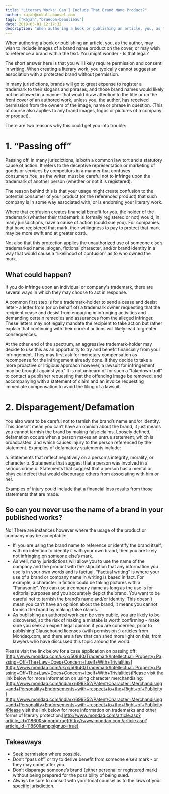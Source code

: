 ```yaml
---
title: "Literary Works: Can I Include That Brand Name Product?"
author: rajah@cobaltcounsel.com
tags: ["Rajah","braedon-beaulieau"]
date: 2019-05-01 12:17:32
description: "When authoring a book or publishing an article, you, as the author, may wish to include images of a brand name product on the cover, or may wish to reference a brand within the text.  You might wond..."
---
```


When authoring a book or publishing an article, you, as the author, may wish to include images of a brand name product on the cover, or may wish to reference a brand within the text.  You might wonder - Is that legal?

The short answer here is that you will likely require permission and consent in writing. When creating a literary work, you typically cannot suggest an association with a protected brand without permission.

In many jurisdictions, brands will go to great expense to register a trademark to their slogans and phrases, and those brand names would likely not be allowed in a manner that would draw attention to the title or on the front cover of an authored work, unless you, the author, has received permission from the owners of the image, name or phrase in question. (This of course also applies to any brand images, logos or pictures of a company or product).

There are two reasons why this could get you into trouble:

# 1. “Passing off”

Passing off, in many jurisdictions, is both a common law tort and a statutory cause of action. It refers to the deceptive representation or marketing of goods or services by competitors in a manner that confuses consumers.You, as the writer, must be careful not to infringe upon the trademark of another person (whether or not it is registered).

The reason behind this is that your usage might create confusion to the potential consumer of your product (or the referenced product) that such company is in some way associated with, or is endorsing your literary work.

Where that confusion creates financial benefit for you, the holder of the trademark (whether their trademark is formally registered or not) would, in many jurisdictions, have a cause of action (could sue you).  For companies that have registered that mark, their willingness to pay to protect that mark may be more swift and at greater cost).

Not also that this protection applies the unauthorized use of someone else’s trademarked name, slogan, fictional character, and/or brand identity in a way that would cause a “likelihood of confusion” as to who owned the mark.

## What could happen?

If you do infringe upon an individual or company's trademark, there are several ways in which they may choose to act in response.

A common first step is for a trademark-holder to send a cease and desist letter- a letter from (or on behalf of) a trademark owner requesting that the recipient cease and desist from engaging in infringing activities and demanding certain remedies and assurances from the alleged infringer. These letters may not legally mandate the recipient to take action but rather explain that continuing with their current actions will likely lead to greater consequences.

At the other end of the spectrum, an aggressive trademark-holder may decide to use this as an opportunity to try and benefit financially from your infringement. They may first ask for monetary compensation as recompense for the infringement already done. If they decide to take a more proactive or litigious approach however, a lawsuit for infringement may be brought against you.' It is not unheard of for such a “takedown troll” to contact a publisher requesting that the offending image be removed, and accompanying with a statement of claim and an invoice requesting immediate compensation to avoid the filing of a lawsuit.

# 2. Disparagement/Defamation

You also want to be careful not to tarnish the brand’s name and/or identity. This doesn’t mean you can’t have an opinion about the brand, it just means you cannot tarnish the brand by making false claims.  Loosely defined, defamation occurs when a person makes an untrue statement, which is broadcasted, and which causes injury to the person referenced by the statement. Examples of defamatory statements include:

a. Statements that reflect negatively on a person's integrity, morality, or character
b. Statements that suggest that a person was involved in a serious crime
c. Statements that suggest that a person has a mental or physical defect that would discourage others from associating with him or her.

Examples of injury could include that a financial loss results from those statements that are made.

## So can you never use the name of a brand in your published works?

No!   There are instances however where the usage of the product or company may be acceptable:

* If, you are using the brand name to reference or identify the brand itself, with no intention to identify it with your own brand, then you are likely not infringing on someone else’s mark.
* As well, many jurisdictions will allow you to use the name of the company and the product with the stipulation that any information you use is in your own words and is factual. “Factual writing” is where your use of a brand or company name in writing is based in fact. For example, a character in fiction could be taking pictures with a “Panasonic”. You can use a company name as long as the use is for editorial purposes and you accurately depict the brand. You want to be careful not to tarnish the brand’s name and/or identity. This doesn’t mean you can’t have an opinion about the brand, it means you cannot tarnish the brand by making false claims.
* As publishing an authored work can be very public, you are likely to be discovered, so the risk of making a mistake is worth confirming - make sure you seek an expert legal opinion if you are concerned, prior to publishing!Clausehound licenses (with permission :) articles from Mondaq.com, and there are a few that can shed more light on this, from lawyers who have discussed this topic around the world.

Please visit the link below for a case application on passing off:[http://www.mondaq.com/uk/x/50940/Trademark/Intellectual+Property+Passing+Off+The+Law+Does+Concern+Itself+With+Trivialities](http://www.mondaq.com/uk/x/50940/Trademark/Intellectual+Property+Passing+Off+The+Law+Does+Concern+Itself+With+Trivialities)Please visit the link below for more information on using character merchandising:[http://www.mondaq.com/india/x/699352/Patent/Character+Merchandising+and+Personality+Endorsements+with+respect+to+the+Right+of+Publicity](http://www.mondaq.com/india/x/699352/Patent/Character+Merchandising+and+Personality+Endorsements+with+respect+to+the+Right+of+Publicity)Please visit the link below for more information on trademarks and other forms of literary protection:[http://www.mondaq.com/article.asp?article_id=11860&signup=true](http://www.mondaq.com/article.asp?article_id=11860&amp;signup=true)

## Takeaways
- Seek permission where possible.
- Don’t “pass off” or try to derive benefit from someone else’s mark - or they may come after you.
- Don’t disparage someone’s brand (either personal or registered mark) without being prepared for the possibility of being sued.
- Always be sure to consult with your local counsel as to the laws of your specific jurisdiction.
